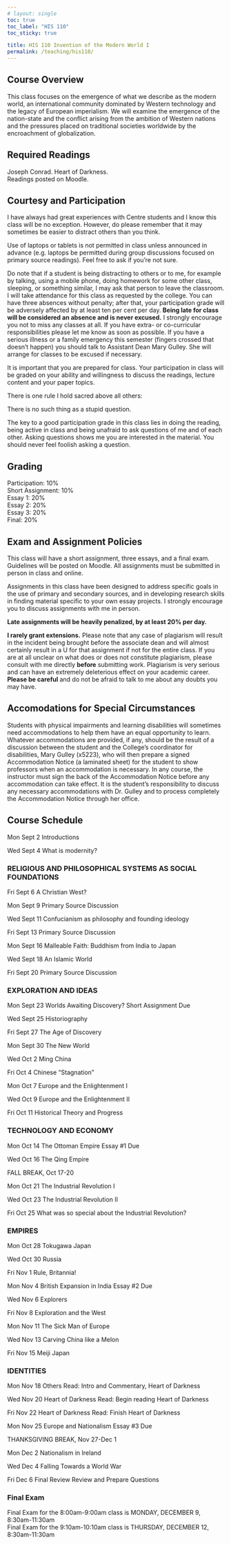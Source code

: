 ```yaml
---
# layout: single
toc: true
toc_label: "HIS 110"
toc_sticky: true

title: HIS 110 Invention of the Modern World I
permalink: /teaching/his110/
---
```

## Course Overview

This class focuses on the emergence of what we describe as the modern world, an international community dominated by Western technology and the legacy of European imperialism. We will examine the emergence of the nation-state and the conflict arising from the ambition of Western nations and the pressures placed on traditional societies worldwide by the encroachment of globalization.

## Required Readings

Joseph Conrad. Heart of Darkness.  
Readings posted on Moodle.

## Courtesy and Participation

I have always had great experiences with Centre students and I know this class will be no exception. However, do please remember that it may sometimes be easier to distract others than you think.

Use of laptops or tablets is not permitted in class unless announced in advance (e.g. laptops be permitted during group discussions focused on primary source readings). Feel free to ask if you’re not sure.

Do note that if a student is being distracting to others or to me, for example by talking, using a mobile phone, doing homework for some other class, sleeping, or something similar, I may ask that person to leave the classroom. 
I will take attendance for this class as requested by the college. You can have three absences without penalty; after that, your participation grade will be adversely affected by at least ten per cent per day. **Being late for class will be considered an absence and is never excused.** I strongly encourage you not to miss any classes at all. If you have extra- or co-curricular responsibilities please let me know as soon as possible. If you have a serious illness or a family emergency this semester (fingers crossed that doesn’t happen) you should talk to Assistant Dean Mary Gulley. She will arrange for classes to be excused if necessary.

It is important that you are prepared for class. Your participation in class will be graded on your ability and willingness to discuss the readings, lecture content and your paper topics.

There is one rule I hold sacred above all others:

There is no such thing as a stupid question.

The key to a good participation grade in this class lies in doing the reading, being active in class and being unafraid to ask questions of me and of each other. Asking questions shows me you are interested in the material. You should never feel foolish asking a question.

## Grading

Participation: 10%  
Short Assignment: 10%  
Essay 1: 20%  
Essay 2: 20%  
Essay 3: 20%  
Final: 20%  

## Exam and Assignment Policies

This class will have a short assignment, three essays, and a final exam. Guidelines will be posted on Moodle. All assignments must be submitted in person in class and online.

Assignments in this class have been designed to address specific goals in the use of primary and secondary sources, and in developing research skills in finding material specific to your own essay projects. I strongly encourage you to discuss assignments with me in person.

**Late assignments will be heavily penalized, by at least 20% per day.**

**I rarely grant extensions.** Please note that any case of plagiarism will result in the incident being brought before the associate dean and will almost certainly result in a U for that assignment if not for the entire class. If you are at all unclear on what does or does not constitute plagiarism, please consult with me directly **before** submitting work. Plagiarism is very serious and can have an extremely deleterious effect on your academic career. **Please be careful** and do not be afraid to talk to me about any doubts you may have. 

## Accomodations for Special Circumstances

Students with physical impairments and learning disabilities will sometimes need accommodations to help them have an equal opportunity to learn. Whatever accommodations are provided, if any, should be the result of a discussion between the student and the College’s coordinator for disabilities, Mary Gulley (x5223), who will then prepare a signed Accommodation Notice (a laminated sheet) for the student to show professors when an accommodation is necessary. In any course, the instructor must sign the back of the Accommodation Notice before any accommodation can take effect. It is the student’s responsibility to discuss any necessary accommodations with Dr. Gulley and to process completely the Accommodation Notice through her office.

## Course Schedule

Mon Sept 2 Introductions 

Wed Sept 4 What is modernity?

### RELIGIOUS AND PHILOSOPHICAL SYSTEMS AS SOCIAL FOUNDATIONS

Fri Sept 6 A Christian West? 


Mon Sept 9 Primary Source Discussion

Wed Sept 11 Confucianism as philosophy and founding ideology

Fri Sept 13 Primary Source Discussion


Mon Sept 16 Malleable Faith: Buddhism from India to Japan

Wed Sept 18 An Islamic World

Fri Sept 20 Primary Source Discussion


### EXPLORATION AND IDEAS

Mon Sept 23 Worlds Awaiting Discovery?
Short Assignment Due 

Wed Sept 25 Historiography

Fri Sept 27 The Age of Discovery


Mon Sept 30 The New World

Wed Oct 2 Ming China

Fri Oct 4 Chinese “Stagnation”


Mon Oct 7 Europe and the Enlightenment I

Wed Oct 9 Europe and the Enlightenment II

Fri Oct 11 Historical Theory and Progress


### TECHNOLOGY AND ECONOMY

Mon Oct 14 The Ottoman Empire
Essay #1 Due

Wed Oct 16 The Qing Empire

FALL BREAK, Oct 17-20 


Mon Oct 21 The Industrial Revolution I

Wed Oct 23 The Industrial Revolution II 

Fri Oct 25 What was so special about the Industrial Revolution?


### EMPIRES

Mon Oct 28 Tokugawa Japan

Wed Oct 30 Russia

Fri Nov 1 Rule, Britannia!


Mon Nov 4 British Expansion in India
Essay #2 Due

Wed Nov 6 Explorers

Fri Nov 8 Exploration and the West


Mon Nov 11 The Sick Man of Europe

Wed Nov 13 Carving China like a Melon

Fri Nov 15 Meiji Japan


### IDENTITIES

Mon Nov 18 Others
Read: Intro and Commentary, Heart of Darkness

Wed Nov 20 Heart of Darkness
Read: Begin reading Heart of Darkness

Fri Nov 22 Heart of Darkness
Read: Finish Heart of Darkness


Mon Nov 25 Europe and Nationalism 
Essay #3 Due

THANKSGIVING BREAK, Nov 27-Dec 1

Mon Dec 2 Nationalism in Ireland

Wed Dec 4 Falling Towards a World War

Fri Dec 6 Final Review
Review and Prepare Questions

### Final Exam

Final Exam for the 8:00am-9:00am class is MONDAY, DECEMBER 9, 8:30am-11:30am   
Final Exam for the 9:10am-10:10am class is THURSDAY, DECEMBER 12, 8:30am-11:30am   


